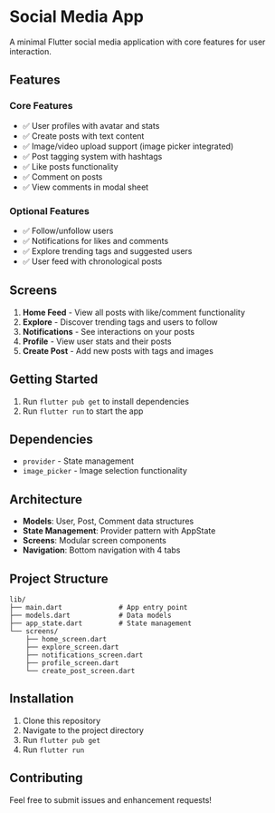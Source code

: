# Social Media App

A minimal Flutter social media application with core features for user interaction.

## Features

### Core Features
- ✅ User profiles with avatar and stats
- ✅ Create posts with text content
- ✅ Image/video upload support (image picker integrated)
- ✅ Post tagging system with hashtags
- ✅ Like posts functionality
- ✅ Comment on posts
- ✅ View comments in modal sheet

### Optional Features
- ✅ Follow/unfollow users
- ✅ Notifications for likes and comments
- ✅ Explore trending tags and suggested users
- ✅ User feed with chronological posts

## Screens

1. **Home Feed** - View all posts with like/comment functionality
2. **Explore** - Discover trending tags and users to follow
3. **Notifications** - See interactions on your posts
4. **Profile** - View user stats and their posts
5. **Create Post** - Add new posts with tags and images

## Getting Started

1. Run `flutter pub get` to install dependencies
2. Run `flutter run` to start the app

## Dependencies

- `provider` - State management
- `image_picker` - Image selection functionality

## Architecture

- **Models**: User, Post, Comment data structures
- **State Management**: Provider pattern with AppState
- **Screens**: Modular screen components
- **Navigation**: Bottom navigation with 4 tabs

## Project Structure

```
lib/
├── main.dart              # App entry point
├── models.dart            # Data models
├── app_state.dart         # State management
└── screens/
    ├── home_screen.dart
    ├── explore_screen.dart
    ├── notifications_screen.dart
    ├── profile_screen.dart
    └── create_post_screen.dart
```

## Installation

1. Clone this repository
2. Navigate to the project directory
3. Run `flutter pub get`
4. Run `flutter run`

## Contributing

Feel free to submit issues and enhancement requests!
